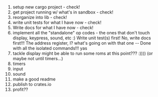 1. setup new cargo project - check!
2. get project running w/ what's in sandbox - check!
3. reorganize into lib - check!
3. write unit tests for what I have now - check!
4. Write docs for what I have now - check!
4. implement all the "standalone" op codes - the ones that don't touch display, keypress, sound, etc :)
	Write unit test(s) first!
	No, write docs first!!!
	The address register, I? what's going on with that one
-- Done with all the isolated commands!!! yas
5. tackle display
	might be able to run some roms at this point??? :)))) (or maybe not until timers...)
6. timers
7. input
8. sound
9. make a good readme
10. publish to crates.io
11. profit??